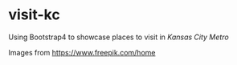 # visit-kc
Using Bootstrap4 to showcase places to visit in *Kansas City Metro*

Images from https://www.freepik.com/home
